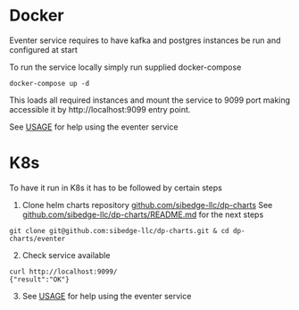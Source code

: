 # Docker

Eventer service requires to have kafka and postgres instances be run and configured at start

To run the service locally simply run supplied docker-compose

```shell
docker-compose up -d
```

This loads all required instances and mount the service to 9099 port making accessible it by
http://localhost:9099 entry point.

See [USAGE](./USAGE.md) for help using the eventer service

# K8s

To have it run in K8s it has to be followed by certain steps

1. Clone helm charts repository [github.com/sibedge-llc/dp-charts](https://github.com/sibedge-llc/dp-charts)
   See [github.com/sibedge-llc/dp-charts/README.md](https://github.com/sibedge-llc/dp-charts/README.md) for the next steps
```shell
git clone git@github.com:sibedge-llc/dp-charts.git & cd dp-charts/eventer
```

2. Check service available
```shell
curl http://localhost:9099/
{"result":"OK"}
```

3. See [USAGE](./USAGE.md) for help using the eventer service
